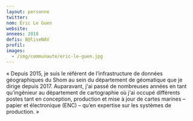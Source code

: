 ```yaml
---
layout: personne
twitter: 
nom: Éric Le Guen
website:
annees: 2018
defis: B@liseNAV
profil:
images:
  - /img/communaute/eric-le-guen.jpg
---
```


« Depuis 2015, je suis le référent de l’infrastructure de
données géographiques du Shom au sein du département de géomatique
que je dirige depuis 2017. Auparavant, j'ai passé de nombreuses
années en tant qu’ingénieur au département de cartographie où j'ai
occupé différents postes tant en conception, production et mise à jour
de cartes marines – papier et électronique (ENC) – qu’en expertise sur
les systèmes de production. »
